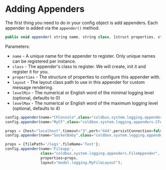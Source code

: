 # Adding Appenders

The first thing you need to do in your config object is add appenders. Each appender is added via the `appender()` method.

```js
public void appender( string name, string class, [struct properties, string layout, levelMin, levelMax] )
```

Parameters:

* `name` - A unique name for the appender to register. Only unique names can be registered per instance.
* `class` - The appender's class to register. We will create, init it and register it for you.
* `properties` - The structure of properties to configure this appender with.
* `layout` - The layout class path to use in this appender for custom message rendering.
* `levelMin` - The numerical or English word of the minimal logging level \(optional, defaults to 0\)
* `levelMax` - The numerical or English word of the maximum logging level \(optional, defaults to 4\)

```javascript
config.appender(name="CFConsole",class="coldbox.system.logging.appenders.ConsoleAppender");
config.appender(name="MyCF",class="coldbox.system.logging.appenders.CFAppender");

props = {host="localhost",timeout="3",port="444",persistConnection=false};
config.appender(name="SocketBaby",class="coldbox.system.logging.appenders.SocketAppender",properties=props);

props = {filePath='/logs',fileName='Test'};
config.appender(name='Fileapp',
                class="coldbox.system.logging.appenders.FileAppender",
                properties=props,
                layout="model.logging.MyFileLayout");
```

